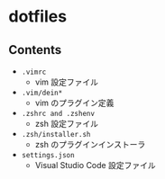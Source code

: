 # dotfiles

## Contents
- `.vimrc`
	- vim 設定ファイル
- `.vim/dein*`
	- vim のプラグイン定義
- `.zshrc and .zshenv`
	- zsh 設定ファイル
- `.zsh/installer.sh`
	- zsh のプラグインインストーラ
- `settings.json`
	- Visual Studio Code 設定ファイル
